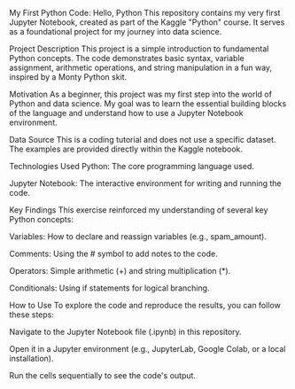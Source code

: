 My First Python Code: Hello, Python
This repository contains my very first Jupyter Notebook, created as part of the Kaggle "Python" course. It serves as a foundational project for my journey into data science.

Project Description
This project is a simple introduction to fundamental Python concepts. The code demonstrates basic syntax, variable assignment, arithmetic operations, and string manipulation in a fun way, inspired by a Monty Python skit.

Motivation
As a beginner, this project was my first step into the world of Python and data science. My goal was to learn the essential building blocks of the language and understand how to use a Jupyter Notebook environment.

Data Source
This is a coding tutorial and does not use a specific dataset. The examples are provided directly within the Kaggle notebook.

Technologies Used
Python: The core programming language used.

Jupyter Notebook: The interactive environment for writing and running the code.

Key Findings
This exercise reinforced my understanding of several key Python concepts:

Variables: How to declare and reassign variables (e.g., spam_amount).

Comments: Using the # symbol to add notes to the code.

Operators: Simple arithmetic (+) and string multiplication (*).

Conditionals: Using if statements for logical branching.

How to Use
To explore the code and reproduce the results, you can follow these steps:

Navigate to the Jupyter Notebook file (.ipynb) in this repository.

Open it in a Jupyter environment (e.g., JupyterLab, Google Colab, or a local installation).

Run the cells sequentially to see the code's output.
